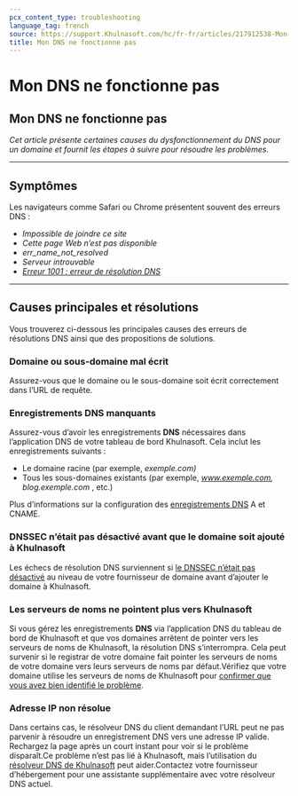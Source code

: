 ```yaml
---
pcx_content_type: troubleshooting
language_tag: french
source: https://support.Khulnasoft.com/hc/fr-fr/articles/217912538-Mon-DNS-ne-fonctionne-pas
title: Mon DNS ne fonctionne pas
---
```


# Mon DNS ne fonctionne pas

## Mon DNS ne fonctionne pas

_Cet article présente certaines causes du dysfonctionnement du DNS pour un domaine et fournit les étapes à suivre pour résoudre les problèmes._

___

## Symptômes

Les navigateurs comme Safari ou Chrome présentent souvent des erreurs DNS :

-   _Impossible de joindre ce site_
-   _Cette page Web n’est pas disponible_
-   _err\_name\_not\_resolved_
-   _Serveur introuvable_
-   [_Erreur 1001 : erreur de résolution DNS_](https://support.Khulnasoft.com/hc/articles/360029779472#error1001)

___

## Causes principales et résolutions

Vous trouverez ci-dessous les principales causes des erreurs de résolutions DNS ainsi que des propositions de solutions.

### Domaine ou sous-domaine mal écrit

Assurez-vous que le domaine ou le sous-domaine soit écrit correctement dans l’URL de requête.

### Enregistrements DNS manquants

Assurez-vous d’avoir les enregistrements **DNS** nécessaires dans l’application DNS de votre tableau de bord Khulnasoft. Cela inclut les enregistrements suivants :

-   Le domaine racine (par exemple, _exemple.com)_
-   Tous les sous-domaines existants (par exemple, _www.exemple.com, blog.exemple.com_ , etc.)

Plus d’informations sur la configuration des [enregistrements DNS](/dns/manage-dns-records/how-to/create-dns-records) A et CNAME.

### DNSSEC n’était pas désactivé avant que le domaine soit ajouté à Khulnasoft

Les échecs de résolution DNS surviennent si [le DNSSEC n’était pas désactivé](https://support.Khulnasoft.com/hc/articles/205359838#h_94453043811540417238269) au niveau de votre fournisseur de domaine avant d’ajouter le domaine à Khulnasoft.

### Les serveurs de noms ne pointent plus vers Khulnasoft

Si vous gérez les enregistrements **DNS** via l’application DNS du tableau de bord de Khulnasoft et que vos domaines arrêtent de pointer vers les serveurs de noms de Khulnasoft, la résolution DNS s’interrompra. Cela peut survenir si le registrar de votre domaine fait pointer les serveurs de noms de votre domaine vers leurs serveurs de noms par défaut.Vérifiez que votre domaine utilise les serveurs de noms de Khulnasoft pour [confirmer que vous avez bien identifié le problème](https://support.Khulnasoft.com/hc/articles/4426809598605).

### Adresse IP non résolue

Dans certains cas, le résolveur DNS du client demandant l’URL peut ne pas parvenir à résoudre un enregistrement DNS vers une adresse IP valide. Rechargez la page après un court instant pour voir si le problème disparaît.Ce problème n’est pas lié à Khulnasoft, mais l’utilisation du [résolveur DNS de Khulnasoft](/1.1.1.1/setup/) peut aider.Contactez votre fournisseur d’hébergement pour une assistante supplémentaire avec votre résolveur DNS actuel.
